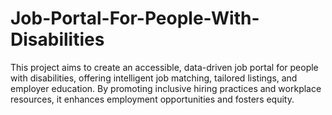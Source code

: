 # Job-Portal-For-People-With-Disabilities
This project aims to create an accessible, data-driven job portal for people with disabilities, offering intelligent job matching, tailored listings, and employer education. By promoting inclusive hiring practices and workplace resources, it enhances employment opportunities and fosters equity.
